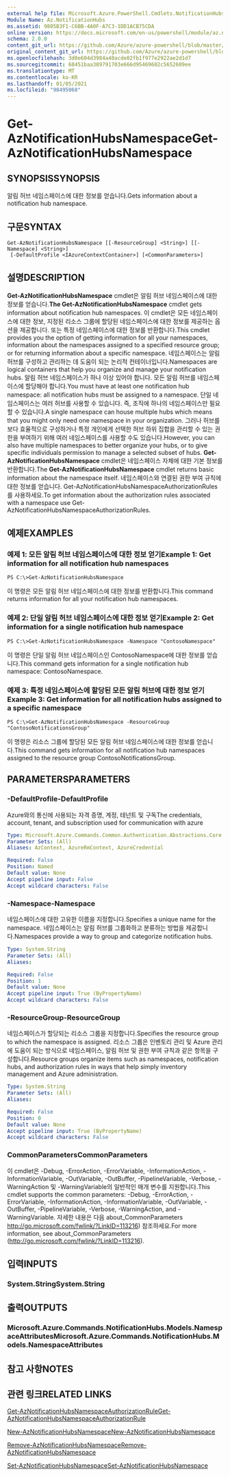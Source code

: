 ```yaml
---
external help file: Microsoft.Azure.PowerShell.Cmdlets.NotificationHubs.dll-Help.xml
Module Name: Az.NotificationHubs
ms.assetid: 9805B3F1-C6BB-4A0F-A7C3-1DD1ACB75CDA
online version: https://docs.microsoft.com/en-us/powershell/module/az.notificationhubs/get-aznotificationhubsnamespace
schema: 2.0.0
content_git_url: https://github.com/Azure/azure-powershell/blob/master/src/NotificationHubs/NotificationHubs/help/Get-AzNotificationHubsNamespace.md
original_content_git_url: https://github.com/Azure/azure-powershell/blob/master/src/NotificationHubs/NotificationHubs/help/Get-AzNotificationHubsNamespace.md
ms.openlocfilehash: 3d0e604d3984a40acde02fb1f977e2922ae2d1d7
ms.sourcegitcommit: 68451baa389791703e666d95469602c5652609ee
ms.translationtype: MT
ms.contentlocale: ko-KR
ms.lasthandoff: 01/05/2021
ms.locfileid: "98495068"
---
```

# <span data-ttu-id="1a02f-101">Get-AzNotificationHubsNamespace</span><span class="sxs-lookup"><span data-stu-id="1a02f-101">Get-AzNotificationHubsNamespace</span></span>

## <span data-ttu-id="1a02f-102">SYNOPSIS</span><span class="sxs-lookup"><span data-stu-id="1a02f-102">SYNOPSIS</span></span>
<span data-ttu-id="1a02f-103">알림 허브 네임스페이스에 대한 정보를 얻습니다.</span><span class="sxs-lookup"><span data-stu-id="1a02f-103">Gets information about a notification hub namespace.</span></span>

## <span data-ttu-id="1a02f-104">구문</span><span class="sxs-lookup"><span data-stu-id="1a02f-104">SYNTAX</span></span>

```
Get-AzNotificationHubsNamespace [[-ResourceGroup] <String>] [[-Namespace] <String>]
 [-DefaultProfile <IAzureContextContainer>] [<CommonParameters>]
```

## <span data-ttu-id="1a02f-105">설명</span><span class="sxs-lookup"><span data-stu-id="1a02f-105">DESCRIPTION</span></span>
<span data-ttu-id="1a02f-106">**Get-AzNotificationHubsNamespace** cmdlet은 알림 허브 네임스페이스에 대한 정보를 얻습니다.</span><span class="sxs-lookup"><span data-stu-id="1a02f-106">**The Get-AzNotificationHubsNamespace** cmdlet gets information about notification hub namespaces.</span></span>
<span data-ttu-id="1a02f-107">이 cmdlet은 모든 네임스페이스에 대한 정보, 지정된 리소스 그룹에 할당된 네임스페이스에 대한 정보를 제공하는 옵션을 제공합니다. 또는 특정 네임스페이스에 대한 정보를 반환합니다.</span><span class="sxs-lookup"><span data-stu-id="1a02f-107">This cmdlet provides you the option of getting information for all your namespaces, information about the namespaces assigned to a specified resource group; or for returning information about a specific namespace.</span></span>
<span data-ttu-id="1a02f-108">네임스페이스는 알림 허브를 구성하고 관리하는 데 도움이 되는 논리적 컨테이너입니다.</span><span class="sxs-lookup"><span data-stu-id="1a02f-108">Namespaces are logical containers that help you organize and manage your notification hubs.</span></span>
<span data-ttu-id="1a02f-109">알림 허브 네임스페이스가 하나 이상 있어야 합니다. 모든 알림 허브를 네임스페이스에 할당해야 합니다.</span><span class="sxs-lookup"><span data-stu-id="1a02f-109">You must have at least one notification hub namespace: all notification hubs must be assigned to a namespace.</span></span>
<span data-ttu-id="1a02f-110">단일 네임스페이스는 여러 허브를 사용할 수 있습니다. 즉, 조직에 하나의 네임스페이스만 필요할 수 있습니다.</span><span class="sxs-lookup"><span data-stu-id="1a02f-110">A single namespace can house multiple hubs which means that you might only need one namespace in your organization.</span></span>
<span data-ttu-id="1a02f-111">그러나 허브를 보다 효율적으로 구성하거나 특정 개인에게 선택한 허브 하위 집합을 관리할 수 있는 권한을 부여하기 위해 여러 네임스페이스를 사용할 수도 있습니다.</span><span class="sxs-lookup"><span data-stu-id="1a02f-111">However, you can also have multiple namespaces to better organize your hubs, or to give specific individuals permission to manage a selected subset of hubs.</span></span>
<span data-ttu-id="1a02f-112">**Get-AzNotificationHubsNamespace** cmdlet은 네임스페이스 자체에 대한 기본 정보를 반환합니다.</span><span class="sxs-lookup"><span data-stu-id="1a02f-112">The **Get-AzNotificationHubsNamespace** cmdlet returns basic information about the namespace itself.</span></span>
<span data-ttu-id="1a02f-113">네임스페이스와 연결된 권한 부여 규칙에 대한 정보를 얻습니다. Get-AzNotificationHubsNamespaceAuthorizationRules를 사용하세요.</span><span class="sxs-lookup"><span data-stu-id="1a02f-113">To get information about the authorization rules associated with a namespace use Get-AzNotificationHubsNamespaceAuthorizationRules.</span></span>

## <span data-ttu-id="1a02f-114">예제</span><span class="sxs-lookup"><span data-stu-id="1a02f-114">EXAMPLES</span></span>

### <span data-ttu-id="1a02f-115">예제 1: 모든 알림 허브 네임스페이스에 대한 정보 얻기</span><span class="sxs-lookup"><span data-stu-id="1a02f-115">Example 1: Get information for all notification hub namespaces</span></span>
```
PS C:\>Get-AzNotificationHubsNamespace
```

<span data-ttu-id="1a02f-116">이 명령은 모든 알림 허브 네임스페이스에 대한 정보를 반환합니다.</span><span class="sxs-lookup"><span data-stu-id="1a02f-116">This command returns information for all your notification hub namespaces.</span></span>

### <span data-ttu-id="1a02f-117">예제 2: 단일 알림 허브 네임스페이스에 대한 정보 얻기</span><span class="sxs-lookup"><span data-stu-id="1a02f-117">Example 2: Get information for a single notification hub namespace</span></span>
```
PS C:\>Get-AzNotificationHubsNamespace -Namespace "ContosoNamespace"
```

<span data-ttu-id="1a02f-118">이 명령은 단일 알림 허브 네임스페이스인 ContosoNamespace에 대한 정보를 얻습니다.</span><span class="sxs-lookup"><span data-stu-id="1a02f-118">This command gets information for a single notification hub namespace: ContosoNamespace.</span></span>

### <span data-ttu-id="1a02f-119">예제 3: 특정 네임스페이스에 할당된 모든 알림 허브에 대한 정보 얻기</span><span class="sxs-lookup"><span data-stu-id="1a02f-119">Example 3: Get information for all notification hubs assigned to a specific namespace</span></span>
```
PS C:\>Get-AzNotificationHubsNamespace -ResourceGroup "ContosoNotificationsGroup"
```

<span data-ttu-id="1a02f-120">이 명령은 리소스 그룹에 할당된 모든 알림 허브 네임스페이스에 대한 정보를 얻습니다.</span><span class="sxs-lookup"><span data-stu-id="1a02f-120">This command gets information for all notification hub namespaces assigned to the resource group ContosoNotificationsGroup.</span></span>

## <span data-ttu-id="1a02f-121">PARAMETERS</span><span class="sxs-lookup"><span data-stu-id="1a02f-121">PARAMETERS</span></span>

### <span data-ttu-id="1a02f-122">-DefaultProfile</span><span class="sxs-lookup"><span data-stu-id="1a02f-122">-DefaultProfile</span></span>
<span data-ttu-id="1a02f-123">Azure와의 통신에 사용되는 자격 증명, 계정, 테넌트 및 구독</span><span class="sxs-lookup"><span data-stu-id="1a02f-123">The credentials, account, tenant, and subscription used for communication with azure</span></span>

```yaml
Type: Microsoft.Azure.Commands.Common.Authentication.Abstractions.Core.IAzureContextContainer
Parameter Sets: (All)
Aliases: AzContext, AzureRmContext, AzureCredential

Required: False
Position: Named
Default value: None
Accept pipeline input: False
Accept wildcard characters: False
```

### <span data-ttu-id="1a02f-124">-Namespace</span><span class="sxs-lookup"><span data-stu-id="1a02f-124">-Namespace</span></span>
<span data-ttu-id="1a02f-125">네임스페이스에 대한 고유한 이름을 지정합니다.</span><span class="sxs-lookup"><span data-stu-id="1a02f-125">Specifies a unique name for the namespace.</span></span>
<span data-ttu-id="1a02f-126">네임스페이스는 알림 허브를 그룹화하고 분류하는 방법을 제공합니다.</span><span class="sxs-lookup"><span data-stu-id="1a02f-126">Namespaces provide a way to group and categorize notification hubs.</span></span>

```yaml
Type: System.String
Parameter Sets: (All)
Aliases:

Required: False
Position: 1
Default value: None
Accept pipeline input: True (ByPropertyName)
Accept wildcard characters: False
```

### <span data-ttu-id="1a02f-127">-ResourceGroup</span><span class="sxs-lookup"><span data-stu-id="1a02f-127">-ResourceGroup</span></span>
<span data-ttu-id="1a02f-128">네임스페이스가 할당되는 리소스 그룹을 지정합니다.</span><span class="sxs-lookup"><span data-stu-id="1a02f-128">Specifies the resource group to which the namespace is assigned.</span></span>
<span data-ttu-id="1a02f-129">리소스 그룹은 인벤토리 관리 및 Azure 관리에 도움이 되는 방식으로 네임스페이스, 알림 허브 및 권한 부여 규칙과 같은 항목을 구성합니다.</span><span class="sxs-lookup"><span data-stu-id="1a02f-129">Resource groups organize items such as namespaces, notification hubs, and authorization rules in ways that help simply inventory management and Azure administration.</span></span>

```yaml
Type: System.String
Parameter Sets: (All)
Aliases:

Required: False
Position: 0
Default value: None
Accept pipeline input: True (ByPropertyName)
Accept wildcard characters: False
```

### <span data-ttu-id="1a02f-130">CommonParameters</span><span class="sxs-lookup"><span data-stu-id="1a02f-130">CommonParameters</span></span>
<span data-ttu-id="1a02f-131">이 cmdlet은 -Debug, -ErrorAction, -ErrorVariable, -InformationAction, -InformationVariable, -OutVariable, -OutBuffer, -PipelineVariable, -Verbose, -WarningAction 및 -WarningVariable의 일반적인 매개 변수를 지원합니다.</span><span class="sxs-lookup"><span data-stu-id="1a02f-131">This cmdlet supports the common parameters: -Debug, -ErrorAction, -ErrorVariable, -InformationAction, -InformationVariable, -OutVariable, -OutBuffer, -PipelineVariable, -Verbose, -WarningAction, and -WarningVariable.</span></span> <span data-ttu-id="1a02f-132">자세한 내용은 다음 about_CommonParameters http://go.microsoft.com/fwlink/?LinkID=113216) 참조하세요.</span><span class="sxs-lookup"><span data-stu-id="1a02f-132">For more information, see about_CommonParameters (http://go.microsoft.com/fwlink/?LinkID=113216).</span></span>

## <span data-ttu-id="1a02f-133">입력</span><span class="sxs-lookup"><span data-stu-id="1a02f-133">INPUTS</span></span>

### <span data-ttu-id="1a02f-134">System.String</span><span class="sxs-lookup"><span data-stu-id="1a02f-134">System.String</span></span>

## <span data-ttu-id="1a02f-135">출력</span><span class="sxs-lookup"><span data-stu-id="1a02f-135">OUTPUTS</span></span>

### <span data-ttu-id="1a02f-136">Microsoft.Azure.Commands.NotificationHubs.Models.NamespaceAttributes</span><span class="sxs-lookup"><span data-stu-id="1a02f-136">Microsoft.Azure.Commands.NotificationHubs.Models.NamespaceAttributes</span></span>

## <span data-ttu-id="1a02f-137">참고 사항</span><span class="sxs-lookup"><span data-stu-id="1a02f-137">NOTES</span></span>

## <span data-ttu-id="1a02f-138">관련 링크</span><span class="sxs-lookup"><span data-stu-id="1a02f-138">RELATED LINKS</span></span>

[<span data-ttu-id="1a02f-139">Get-AzNotificationHubsNamespaceAuthorizationRule</span><span class="sxs-lookup"><span data-stu-id="1a02f-139">Get-AzNotificationHubsNamespaceAuthorizationRule</span></span>](./Get-AzNotificationHubsNamespaceAuthorizationRule.md)

[<span data-ttu-id="1a02f-140">New-AzNotificationHubsNamespace</span><span class="sxs-lookup"><span data-stu-id="1a02f-140">New-AzNotificationHubsNamespace</span></span>](./New-AzNotificationHubsNamespace.md)

[<span data-ttu-id="1a02f-141">Remove-AzNotificationHubsNamespace</span><span class="sxs-lookup"><span data-stu-id="1a02f-141">Remove-AzNotificationHubsNamespace</span></span>](./Remove-AzNotificationHubsNamespace.md)

[<span data-ttu-id="1a02f-142">Set-AzNotificationHubsNamespace</span><span class="sxs-lookup"><span data-stu-id="1a02f-142">Set-AzNotificationHubsNamespace</span></span>](./Set-AzNotificationHubsNamespace.md)


